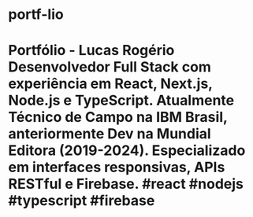 # portf-lio
# Portfólio - Lucas Rogério  Desenvolvedor Full Stack com experiência em React, Next.js, Node.js e TypeScript.  Atualmente Técnico de Campo na IBM Brasil, anteriormente Dev na Mundial Editora (2019-2024). Especializado em interfaces responsivas, APIs RESTful e Firebase.  #react #nodejs #typescript #firebase
